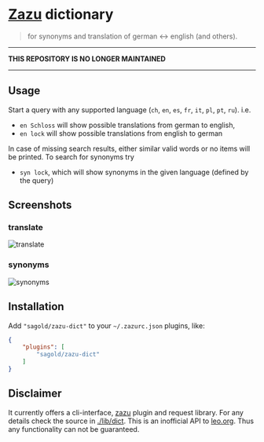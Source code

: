 # [Zazu](https://github.com/tinytacoteam/zazu) dictionary

> for synonyms and translation of german <-> english (and others).

---

**THIS REPOSITORY IS NO LONGER MAINTAINED**

---

## Usage

Start a query with any supported language (`ch`, `en`, `es`, `fr`, `it`, `pl`, `pt`, `ru`). i.e.

- `en Schloss` will show possible translations from german to english,
- `en lock` will show possible translations from english to german

In case of missing search results, either similar valid words or no items will be printed. To search for synonyms try

- `syn lock`, which will show synonyms in the given language (defined by the query)


## Screenshots

### translate
![translate](./screen_translate.png)

### synonyms
![synonyms](./screen_synonyms.png)


## Installation

Add `"sagold/zazu-dict"` to your `~/.zazurc.json` plugins, like:

```json
{
    "plugins": [
        "sagold/zazu-dict"
    ]
}
```

## Disclaimer

It currently offers a cli-interface, [zazu](https://github.com/tinytacoteam/zazu) plugin and request library. For any details check the source in [./lib/dict](./lib/dict). This is an inofficial API to [leo.org](http://www.leo.org). Thus any functionality can not be guaranteed.


